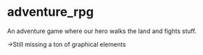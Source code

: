adventure_rpg
=============

An adventure game where our hero walks the land  and fights stuff.

->Still missing a ton of graphical elements
